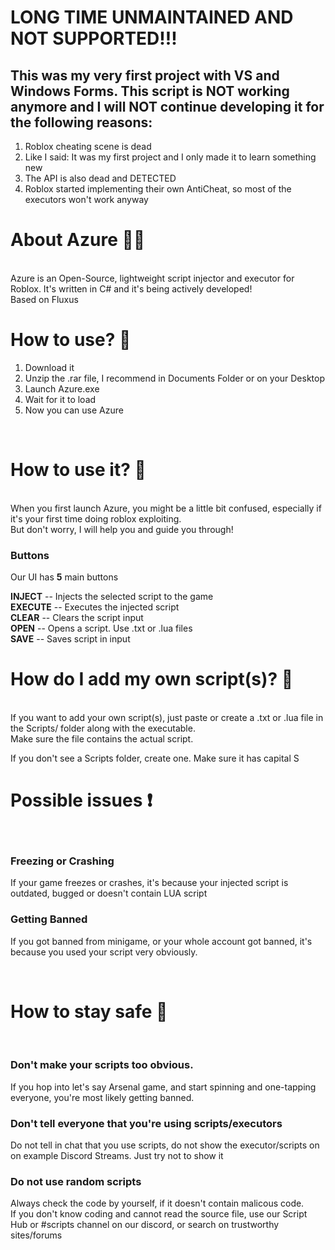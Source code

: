 # LONG TIME UNMAINTAINED AND NOT SUPPORTED!!!
## This was my very first project with VS and Windows Forms. This script is NOT working anymore and I will NOT continue developing it for the following reasons:
1. Roblox cheating scene is dead
2. Like I said: It was my first project and I only made it to learn something new
3. The API is also dead and DETECTED
4. Roblox started implementing their own AntiCheat, so most of the executors won't work anyway


# About Azure 👩‍💻
<br>
Azure is an Open-Source, lightweight script injector and executor for Roblox. It's written in C# and it's being actively developed!
<br>
Based on Fluxus

# How to use? 📩

1. Download it <br>
2. Unzip the .rar file, I recommend in Documents Folder or on your Desktop <br>
3. Launch Azure.exe <br>
4. Wait for it to load <br>
5. Now you can use Azure <br>

<br>

# How to use it?  🚀
<br>
When you first launch Azure, you might be a little bit confused, especially if it's your first time doing roblox exploiting.
<br> But don't worry, I will help you and guide you through!

### Buttons
Our UI has **5** main buttons<br>

**INJECT** -- Injects the selected script to the game<br>
**EXECUTE** -- Executes the injected script<br>
**CLEAR** -- Clears the script input<br>
**OPEN** -- Opens a script. Use .txt or .lua files<br>
**SAVE** -- Saves script in input
<br>

# How do I add my own script(s)? 📄
<br>
If you want to add your own script(s), just paste or create a .txt or .lua file in the Scripts/ folder along with the executable. <br>
Make sure the file contains the actual script.
<br>

If you don't see a Scripts folder, create one. Make sure it has capital S

# Possible issues ❗
<br>

### Freezing or Crashing

If your game freezes or crashes, it's because your injected script is outdated, bugged or doesn't contain LUA script <br>

### Getting Banned

If you got banned from minigame, or your whole account got banned, it's because you used your script very obviously. <br>

<br>

# How to stay safe 🌌

<br>

### Don't make your scripts too obvious. <br>
If you hop into let's say Arsenal game, and start spinning and one-tapping everyone, you're most likely getting banned.
<br>
### Don't tell everyone that you're using scripts/executors <br>
Do not tell in chat that you use scripts, do not show the executor/scripts on on example Discord Streams. Just try not to show it <br>
### Do not use random scripts <br>
Always check the code by yourself, if it doesn't contain malicous code. <br>
If you don't know coding and cannot read the source file, use our Script Hub or #scripts channel on our discord, or search on trustworthy sites/forums <br>
